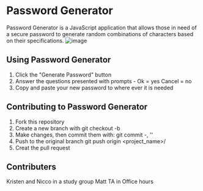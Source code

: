 # Password Generator
Password Generator is a JavaScript application that allows those in need of a secure password to generate random combinations of characters based on their specifications. 
![image](https://user-images.githubusercontent.com/87392516/130337593-c0e125f6-1736-445c-acb9-263dbefb918e.png)

## Using Password Generator
1. Click the "Generate Password" button
2. Answer the questions presented with prompts - Ok = yes Cancel = no
3. Copy and paste your new password to where ever it is needed

## Contributing to Password Generator
1. Fork this repository
2. Create a new branch with git checkout -b <branch name>
3. Make changes, then commit them with: git commit -, '<message>'
4. Push to the original branch git push origin <project_name>/<location>
5. Creat the pull request
  
## Contributers
Kristen and Nicco in a study group
Matt TA in Office hours
